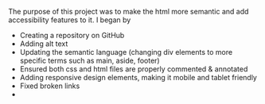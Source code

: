 The purpose of this project was to make the html more semantic and add accessibility features to it. I began by
- Creating a repository on GitHub
- Adding alt text
- Updating the semantic language (changing div elements to more specific terms such as main, aside, footer)
- Ensured both css and html files are properly commented & annotated
- Adding responsive design elements, making it mobile and tablet friendly
- Fixed broken links
-
